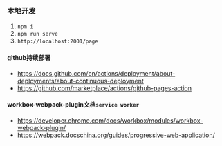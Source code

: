 ### 本地开发
1. `npm i`
2. `npm run serve`
3. `http://localhost:2001/page`

#### github持续部署
- https://docs.github.com/cn/actions/deployment/about-deployments/about-continuous-deployment
- https://github.com/marketplace/actions/github-pages-action

#### workbox-webpack-plugin文档`service worker`
- https://developer.chrome.com/docs/workbox/modules/workbox-webpack-plugin/
- https://webpack.docschina.org/guides/progressive-web-application/

